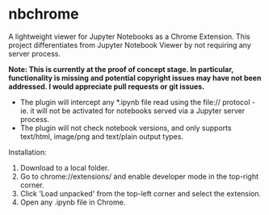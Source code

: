 # nbchrome
A lightweight viewer for Jupyter Notebooks as a Chrome Extension.
This project differentiates from Jupyter Notebook Viewer by not requiring any server process.

**Note: This is currently at the proof of concept stage.
In particular, functionality is missing and potential copyright issues may have not been addressed.
I would appreciate pull requests or git issues.**

- The plugin will intercept any *.ipynb file read using the file:// protocol - ie. it will not
  be activated for notebooks served via a Jupyter server process.
- The plugin will not check notebook versions, and only supports text/html, image/png and text/plain output types.

Installation:
1. Download to a local folder.
2. Go to chrome://extensions/ and enable developer mode in the top-right corner.
3. Click 'Load unpacked' from the top-left corner and select the extension.
4. Open any .ipynb file in Chrome.
